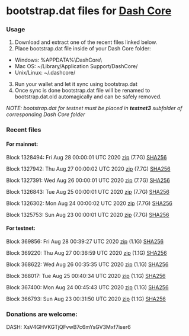 # bootstrap.dat files for [Dash Core](https://github.com/dashpay/dash)

### Usage

1. Download and extract one of the recent files linked below.
2. Place bootstrap.dat file inside of your Dash Core folder:
 - Windows: %APPDATA%\DashCore\
 - Mac OS: ~/Library/Application Support/DashCore/
 - Unix/Linux: ~/.dashcore/
3. Run your wallet and let it sync using bootstrap.dat
4. Once sync is done bootstrap.dat file will be renamed to bootstrap.dat.old automagically and can be safely removed.

_NOTE: bootstrap.dat for testnet must be placed in **testnet3** subfolder of corresponding Dash Core folder_

### Recent files

#### For mainnet:

Block 1328494: Fri Aug 28 00:00:01 UTC 2020 [zip](https://dash-bootstrap.ams3.digitaloceanspaces.com/mainnet/2020-08-28/bootstrap.dat.zip) (7.7G) [SHA256](https://dash-bootstrap.ams3.digitaloceanspaces.com/mainnet/2020-08-28/sha256.txt)

Block 1327942: Thu Aug 27 00:00:02 UTC 2020 [zip](https://dash-bootstrap.ams3.digitaloceanspaces.com/mainnet/2020-08-27/bootstrap.dat.zip) (7.7G) [SHA256](https://dash-bootstrap.ams3.digitaloceanspaces.com/mainnet/2020-08-27/sha256.txt)

Block 1327391: Wed Aug 26 00:00:01 UTC 2020 [zip](https://dash-bootstrap.ams3.digitaloceanspaces.com/mainnet/2020-08-26/bootstrap.dat.zip) (7.7G) [SHA256](https://dash-bootstrap.ams3.digitaloceanspaces.com/mainnet/2020-08-26/sha256.txt)

Block 1326843: Tue Aug 25 00:00:01 UTC 2020 [zip](https://dash-bootstrap.ams3.digitaloceanspaces.com/mainnet/2020-08-25/bootstrap.dat.zip) (7.7G) [SHA256](https://dash-bootstrap.ams3.digitaloceanspaces.com/mainnet/2020-08-25/sha256.txt)

Block 1326302: Mon Aug 24 00:00:02 UTC 2020 [zip](https://dash-bootstrap.ams3.digitaloceanspaces.com/mainnet/2020-08-24/bootstrap.dat.zip) (7.7G) [SHA256](https://dash-bootstrap.ams3.digitaloceanspaces.com/mainnet/2020-08-24/sha256.txt)

Block 1325753: Sun Aug 23 00:00:01 UTC 2020 [zip](https://dash-bootstrap.ams3.digitaloceanspaces.com/mainnet/2020-08-23/bootstrap.dat.zip) (7.7G) [SHA256](https://dash-bootstrap.ams3.digitaloceanspaces.com/mainnet/2020-08-23/sha256.txt)


#### For testnet:

Block 369856: Fri Aug 28 00:39:27 UTC 2020 [zip](https://dash-bootstrap.ams3.digitaloceanspaces.com/testnet/2020-08-28/bootstrap.dat.zip) (1.1G) [SHA256](https://dash-bootstrap.ams3.digitaloceanspaces.com/testnet/2020-08-28/sha256.txt)

Block 369220: Thu Aug 27 00:36:59 UTC 2020 [zip](https://dash-bootstrap.ams3.digitaloceanspaces.com/testnet/2020-08-27/bootstrap.dat.zip) (1.1G) [SHA256](https://dash-bootstrap.ams3.digitaloceanspaces.com/testnet/2020-08-27/sha256.txt)

Block 368622: Wed Aug 26 00:35:35 UTC 2020 [zip](https://dash-bootstrap.ams3.digitaloceanspaces.com/testnet/2020-08-26/bootstrap.dat.zip) (1.1G) [SHA256](https://dash-bootstrap.ams3.digitaloceanspaces.com/testnet/2020-08-26/sha256.txt)

Block 368017: Tue Aug 25 00:40:34 UTC 2020 [zip](https://dash-bootstrap.ams3.digitaloceanspaces.com/testnet/2020-08-25/bootstrap.dat.zip) (1.1G) [SHA256](https://dash-bootstrap.ams3.digitaloceanspaces.com/testnet/2020-08-25/sha256.txt)

Block 367400: Mon Aug 24 00:45:43 UTC 2020 [zip](https://dash-bootstrap.ams3.digitaloceanspaces.com/testnet/2020-08-24/bootstrap.dat.zip) (1.1G) [SHA256](https://dash-bootstrap.ams3.digitaloceanspaces.com/testnet/2020-08-24/sha256.txt)

Block 366793: Sun Aug 23 00:31:50 UTC 2020 [zip](https://dash-bootstrap.ams3.digitaloceanspaces.com/testnet/2020-08-23/bootstrap.dat.zip) (1.1G) [SHA256](https://dash-bootstrap.ams3.digitaloceanspaces.com/testnet/2020-08-23/sha256.txt)


### Donations are welcome:

DASH: XsV4GHVKGTjQFvwB7c6mYsGV3Mxf7iser6
